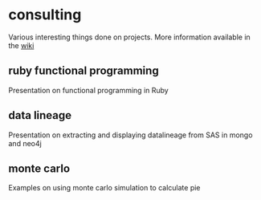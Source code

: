 # consulting
Various interesting things done on projects. More information available in the [wiki](https://github.com/tkaszuba/consulting/wiki)

## ruby functional programming
Presentation on functional programming in Ruby

## data lineage
Presentation on extracting and displaying datalineage from SAS in mongo and neo4j

## monte carlo
Examples on using monte carlo simulation to calculate pie
